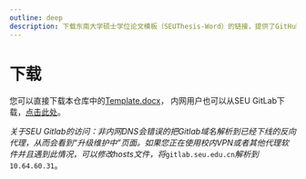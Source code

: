 ```yaml
---
outline: deep
description: 下载东南大学硕士学位论文模板（SEUThesis-Word）的链接，提供了GitHub地址和SEU Gitlab地址。
---
```


# 下载

您可以直接下载本仓库中的[Template.docx](https://github.com/TomPan-1901/SEUThesis-Word/blob/master/Template.docx)，
内网用户也可以从SEU GitLab下载，[点击此处](https://gitlab.seu.edu.cn/220232291/seuthesis-word/-/blob/master/Template.docx)。

*关于SEU Gitlab的访问：非内网DNS会错误的把Gitlab域名解析到已经下线的反向代理，从而会看到“升级维护中”页面。如果您正在使用校内VPN或者其他代理软件并且遇到此情况，可以修改hosts文件，将*`gitlab.seu.edu.cn`*解析到*`10.64.60.31`。